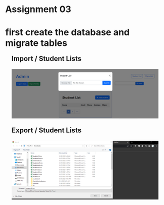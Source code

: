 # Assignment 03

<h1>first create the database and migrate tables</h1>





<h2 style="margin:20px;">Import / Student Lists </p>
<img src="import_student.png">

<h2 style="margin:20px;"> Export / Student Lists </p>
<img src="export_students.png">





